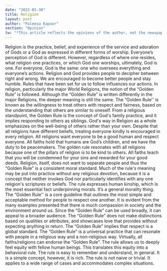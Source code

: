 ```yaml
---
date: "2022-01-30"
title: Religion
layout: post
author: "Paleesa Kapoor"
section: "Opinion"
tw: "*This article reflects the opinions of the author, not the newspaper"
---
```


Religion is the practice, belief, and experience of the service and adoration of Gods or a God as expressed in different forms of worship. Everyone’s perception of God is different. However, regardless of where one resides, what religion one practices, or which God one worships, ultimately, God is one. For everyone, God is the same: one who oversees everything and everyone’s actions. Religion and God provides people to decipher between right and wrong. We are encouraged to become better people and stay humble. Rules that have been set for us to follow influences our actions. In religion, particularly the major World Religions, the notion of the “Golden Rule” is followed. Although the “Golden Rule” is written differently in the major Religions, the deeper meaning is still the same. The “Golden Rule'' is known as the willingness to treat others with respect and fairness, based on the understanding that others are similar to oneself. From a religious standpoint, the Golden Rule is the concept of God's family practice, and it implies responding to others as siblings. God's way in Religion as a whole emphasizes on the well-being of others rather than your own. Despite that all religions have different beliefs, treating everyone kindly is encouraged in every religion. All religions want everyone to be a good human and respect everyone. All faiths hold that humans are God’s children, and we have the duty to be peacemakers. The golden rule resonates with all religions because one of the pillars of religion is to be kind to others. All faiths teach that you will be condemned for your sins and rewarded for your good deeds. Religion, itself, does not want to separate people and thus the “Golden Rule” is a consistent moral standard. Much of the rule's meaning may be put into practice without any religious devotion, because it is a concept that neither invokes God nor particularly identifies with any one religion's scriptures or beliefs. The rule expresses human kinship, which is the most essential fact underpinning morals. It’s a general morality thing. The “Golden Rule'' is a core guideline that outlines the most simple and acceptable method for people to respect one another. It is evident from the many examples presented that there is much compassion in society and the environment around us. Since the “Golden Rule” can be used broadly, it can appeal to a broader audience. The “Golden Rule” does not make distinctions based on qualities or attributes, and showcases love that provides without expecting anything in return. The “Golden Rule” implies that respect is a global standard. The “Golden Rule” is a universal practice that can resonate with people in a religious way and a non-religious way. Virtually, all faiths/religions can endorse the “Golden Rule”. The rule allows us to deeply feel equity with fellow human beings. This translates this equity into a behavioral rule. The rule is easy to remember and understand, in general. It is a simple concept, however, it is rich. The rule is not naive or trivial. It applies to a wide range of cases and accommodates complex situations.

